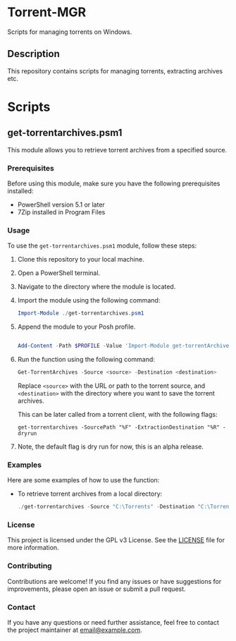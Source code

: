 # Torrent-MGR
Scripts for managing torrents on Windows.

## Description
This repository contains scripts for managing torrents, extracting archives etc.

# Scripts
## get-torrentarchives.psm1

This module allows you to retrieve torrent archives from a specified source.

### Prerequisites

Before using this module, make sure you have the following prerequisites installed:

- PowerShell version 5.1 or later
- 7Zip installed in Program Files

### Usage

To use the `get-torrentarchives.psm1` module, follow these steps:

1. Clone this repository to your local machine.
2. Open a PowerShell terminal.
3. Navigate to the directory where the module is located.
4. Import the module using the following command:

    ```powershell
    Import-Module ./get-torrentarchives.psm1
    ```
5. Append the module to your Posh profile.
    ````powershell

    Add-Content -Path $PROFILE -Value 'Import-Module get-torrentArchives'
    ````
6. Run the function using the following command:

    ```powershell
    Get-TorrentArchives -Source <source> -Destination <destination>
    ```

    Replace `<source>` with the URL or path to the torrent source, and `<destination>` with the directory where you want to save the torrent archives.

    This can be later called from a torrent client, with the following flags:
    ````
    get-torrentarchives -SourcePath "%F" -ExtractionDestination "%R" -dryrun
    ````
    
7. Note, the default flag is dry run for now, this is an alpha release.

### Examples

Here are some examples of how to use the function:

- To retrieve torrent archives from a local directory:

  ```powershell
  ./get-torrentarchives -Source "C:\Torrents" -Destination "C:\TorrentArchives"
  ```

### License

This project is licensed under the GPL v3 License. See the [LICENSE](LICENSE) file for more information.

### Contributing

Contributions are welcome! If you find any issues or have suggestions for improvements, please open an issue or submit a pull request.

### Contact

If you have any questions or need further assistance, feel free to contact the project maintainer at [email@example.com](mailto:email@example.com).